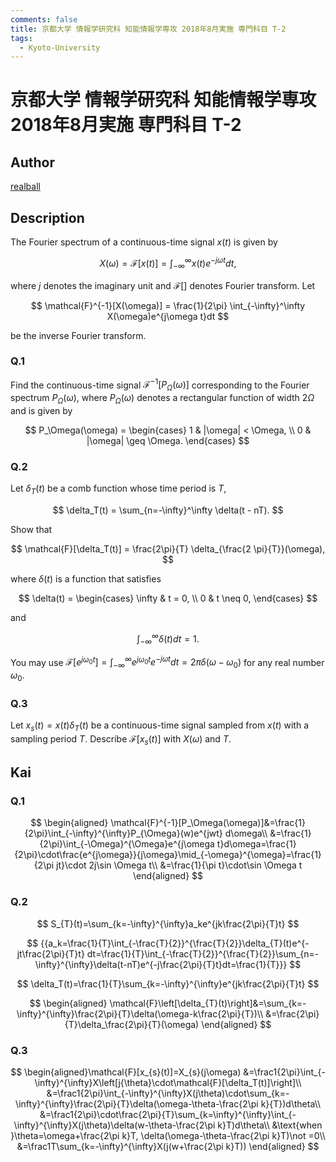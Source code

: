 ```yaml
---
comments: false
title: 京都大学 情報学研究科 知能情報学専攻 2018年8月実施 専門科目 T-2
tags:
  - Kyoto-University
---
```


# 京都大学 情報学研究科 知能情報学専攻 2018年8月実施 専門科目 T-2

## **Author**
[realball](https://github.com/realballu3u)

## **Description**
The Fourier spectrum of a continuous-time signal $x(t)$ is given by

$$
X(\omega) = \mathcal{F}[x(t)] = \int_{-\infty}^\infty x(t)e^{-j\omega t}dt,
$$

where $j$ denotes the imaginary unit and $\mathcal{F}[]$ denotes Fourier transform. Let

$$
\mathcal{F}^{-1}[X(\omega)] = \frac{1}{2\pi} \int_{-\infty}^\infty X(\omega)e^{j\omega t}dt
$$

be the inverse Fourier transform.

### Q.1
Find the continuous-time signal $\mathcal{F}^{-1}[P_\Omega(\omega)]$ corresponding to the Fourier spectrum $P_\Omega(\omega)$, where $P_\Omega(\omega)$ denotes a rectangular function of width $2\Omega$ and is given by

$$
P_\Omega(\omega) =
\begin{cases} 
1 & |\omega| < \Omega, \\
0 & |\omega| \geq \Omega.
\end{cases}
$$

### Q.2
Let $\delta_T(t)$ be a comb function whose time period is $T$,

$$
\delta_T(t) = \sum_{n=-\infty}^\infty \delta(t - nT).
$$

Show that

$$
\mathcal{F}[\delta_T(t)] = \frac{2\pi}{T} \delta_{\frac{2 \pi}{T}}(\omega),
$$

where $\delta(t)$ is a function that satisfies

$$
\delta(t) =
\begin{cases} 
\infty & t = 0, \\
0 & t \neq 0,
\end{cases}
$$

and

$$
\int_{-\infty}^\infty \delta(t)dt = 1.
$$

You may use $\mathcal{F}[e^{j\omega_0t}] = \int_{-\infty}^\infty e^{j\omega_0t}e^{-j\omega t}dt = 2\pi \delta(\omega - \omega_0)$ for any real number $\omega_0$.

### Q.3
Let $x_s(t) = x(t)\delta_T(t)$ be a continuous-time signal sampled from $x(t)$ with a sampling period $T$. Describe $\mathcal{F}[x_s(t)]$ with $X(\omega)$ and $T$.

## **Kai**
### Q.1

$$
\begin{aligned}
\mathcal{F}^{-1}[P_\Omega(\omega)]&=\frac{1}{2\pi}\int_{-\infty}^{\infty}P_{\Omega}(w)e^{jwt} d\omega\\
&=\frac{1}{2\pi}\int_{-\Omega}^{\Omega}e^{j\omega t}d\omega=\frac{1}{2\pi}\cdot\frac{e^{j\omega}}{j\omega}\mid_{-\omega}^{\omega}=\frac{1}{2\pi jt}\cdot 2j\sin \Omega t\\
&=\frac{1}{\pi t}\cdot\sin \Omega t
\end{aligned}
$$

### Q.2

$$
S_{T}(t)=\sum_{k=-\infty}^{\infty}a_ke^{jk\frac{2\pi}{T}t}
$$

$$
{{a_k=\frac{1}{T}\int_{-\frac{T}{2}}^{\frac{T}{2}}\delta_{T}(t)e^{-jt\frac{2\pi}{T}t} dt=\frac{1}{T}\int_{-\frac{T}{2}}^{\frac{T}{2}}\sum_{n=-\infty}^{\infty}\delta(t-nT)e^{-j\frac{2\pi}{T}t}dt=\frac{1}{T}}}
$$

$$
\delta_T(t)=\frac{1}{T}\sum_{k=-\infty}^{\infty}e^{jk\frac{2\pi}{T}t}
$$

$$
\begin{aligned}
\mathcal{F}\left[\delta_{T}(t)\right]&=\sum_{k=-\infty}^{\infty}\frac{2\pi}{T}\delta(\omega-k\frac{2\pi}{T})\\
&=\frac{2\pi}{T}\delta_\frac{2\pi}{T}(\omega)
\end{aligned}
$$

### Q.3 

$$
\begin{aligned}\mathcal{F}[x_{s}(t)]=X_{s}(j\omega)
&=\frac1{2\pi}\int_{-\infty}^{\infty}X\left[j{\theta}\cdot\mathcal{F}[\delta_T(t)]\right]\\
&=\frac1{2\pi}\int_{-\infty}^{\infty}X(j\theta)\cdot\sum_{k=-\infty}^{\infty}\frac{2\pi}{T}\delta(\omega-\theta-\frac{2\pi k}{T})d\theta\\
&=\frac1{2\pi}\cdot\frac{2\pi}{T}\sum_{k=\infty}^{\infty}\int_{-\infty}^{\infty}X(j\theta)\delta(w-\theta-\frac{2\pi k}T)d\theta\\
&\text{when }\theta=\omega+\frac{2\pi k}T, \delta(\omega-\theta-\frac{2\pi k}T)\not =0\\
&=\frac1T\sum_{k=-\infty}^{\infty}X(j(w+\frac{2\pi k}T))
\end{aligned}
$$




